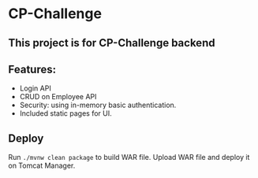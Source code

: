 # CP-Challenge

## This project is for CP-Challenge backend

## Features:
- Login API
- CRUD on Employee API
- Security: using in-memory basic authentication.
- Included static pages for UI.


## Deploy
Run `./mvnw clean package` to build WAR file. Upload WAR file and deploy it on Tomcat Manager.
